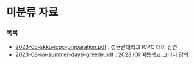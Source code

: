 # 미분류 자료

### 목록

* [2023-05-skku-icpc-preparation.pdf](./2023-05-skku-icpc-preparation.pdf) : 성균관대학교 ICPC 대비 강연
* [2023-08-ioi-summer-day6-greedy.pdf](./2023-08-ioi-summer-day6-greedy.pdf) : 2023 IOI 여름학교 그리디 강의

